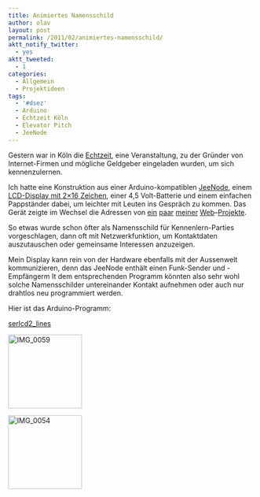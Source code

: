 ```yaml
---
title: Animiertes Namensschild
author: olav
layout: post
permalink: /2011/02/animiertes-namensschild/
aktt_notify_twitter:
  - yes
aktt_tweeted:
  - 1
categories:
  - Allgemein
  - Projektideen
tags:
  - '#dsez'
  - Arduino
  - Echtzeit Köln
  - Elevator Pitch
  - JeeNode
---
```

Gestern war in Köln die [Echtzeit][1], eine Veranstaltung, zu der Gründer von Internet-Firmen und mögliche Geldgeber eingeladen wurden, um sich kennenzulernen.

Ich hatte eine Konstruktion aus einer Arduino-kompatiblen [JeeNode][2], einem [LCD-Display mit 2&#215;16 Zeichen][3], einer 4,5 Volt-Batterie und einem einfachen Pappständer dabei, um leichter mit Leuten ins Gespräch zu kommen. Das Gerät zeigte im Wechsel die Adressen von [ein][4] [paar][5] [meiner][6] [Web][7]&#8211;[Projekte][8].

So etwas wurde schon öfter als Namensschild für Kennenlern-Parties vorgeschlagen, dann oft mit Netzwerkfunktion, um Kontaktdaten auszutauschen oder gemeinsame Interessen anzuzeigen.

Mein Display kann rein von der Hardware ebenfalls mit der Aussenwelt kommunizieren, denn das JeeNode enthält einen Funk-Sender und -Empfängerm It dem entsprechenden Programm könnten also sehr wohl solche Namensschilder untereinander Kontakt aufnehmen oder auch nur drahtlos neu programmiert werden.

Hier ist das Arduino-Programm:

[serlcd2_lines][9]

<!-- see gallery_shortcode() in wp-includes/media.php -->

<div id='gallery-7' class='gallery galleryid-370 gallery-columns-2 gallery-size-thumbnail'>
  <dl class='gallery-item'>
    <dt class='gallery-icon'>
      <a href='http://wp-tinkerthon.vm.lst.pm/wp-content/uploads/2011/02/IMG_0059-e1297406274660.jpg' rel="lightbox[370]" title="Animiertes Namensschild"><img width="150" height="150" src="http://wp-tinkerthon.vm.lst.pm/wp-content/uploads/2011/02/IMG_0059-150x150.jpg" class="attachment-thumbnail" alt="IMG_0059" /></a>
    </dt>
  </dl>
  
  <dl class='gallery-item'>
    <dt class='gallery-icon'>
      <a href='http://wp-tinkerthon.vm.lst.pm/wp-content/uploads/2011/02/IMG_0054-e1297406299674.jpg' rel="lightbox[370]" title="Animiertes Namensschild"><img width="150" height="150" src="http://wp-tinkerthon.vm.lst.pm/wp-content/uploads/2011/02/IMG_0054-150x150.jpg" class="attachment-thumbnail" alt="IMG_0054" /></a>
    </dt>
  </dl>
  
  <br style="clear: both" /> <br style='clear: both;' />
</div>

 [1]: http://www.deutsche-startups.de/echtzeit/echtzeit-koeln/
 [2]: http://jeelabs.net/projects/hardware/wiki/JeeNode
 [3]: http://www.watterott.com/de/16x2-Zeichen-LED-weiss-auf-schwarz-serielle-Ansteuerung-33V
 [4]: http://olav.net "Personal Blog"
 [5]: http://tribe.de "Social Site"
 [6]: http://cv8.me "Online CVs"
 [7]: http://dankbarkeit-ist-nicht-erforderlich.de/ "Dankbarkeit zeigen"
 [8]: http://vorlesebuch.de "Vorlesebücher"
 [9]: http://tinkerthon.de/wp-content/uploads/2011/02/serlcd2_lines.txt